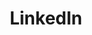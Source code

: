 ---
title: LinkedIn
icon: carbon:logo-linkedin
url: https://www.linkedin.com/in/michelepasolini/
---